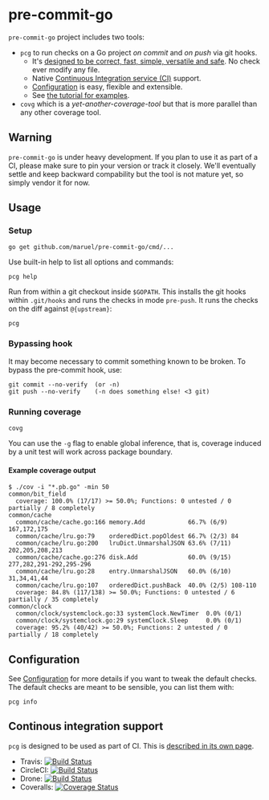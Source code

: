 pre-commit-go
=============

`pre-commit-go` project includes two tools:

  - `pcg` to run checks on a Go project *on commit* and *on push* via git hooks.
    - It's [designed to be correct, fast, simple, versatile and
      safe](DESIGN.md). No check ever modify any file.
    - Native [Continuous Integration service (CI)](CI_SETUP.md) support.
    - [Configuration](CONFIGURATION.md) is easy, flexible and extensible.
    - See [the tutorial for examples](TUTORIAL.md).
  - `covg` which is a *yet-another-coverage-tool* but that is more parallel than
    any other coverage tool.


Warning
-------

`pre-commit-go` is under heavy development. If you plan to use it as part of a
CI, please make sure to pin your version or track it closely. We'll eventually
settle and keep backward compability but the tool is not mature yet, so simply
vendor it for now.


Usage
-----

### Setup

    go get github.com/maruel/pre-commit-go/cmd/...

Use built-in help to list all options and commands:

    pcg help

Run from within a git checkout inside `$GOPATH`. This installs the git hooks
within `.git/hooks` and runs the checks in mode `pre-push`. It runs the checks
on the diff against `@{upstream}`:

    pcg


### Bypassing hook

It may become necessary to commit something known to be broken. To bypass the
pre-commit hook, use:

    git commit --no-verify  (or -n)
    git push --no-verify    (-n does something else! <3 git)


### Running coverage

    covg

You can use the `-g` flag to enable global inference, that is, coverage induced
by a unit test will work across package boundary.

#### Example coverage output

    $ ./cov -i "*.pb.go" -min 50
    common/bit_field
      coverage: 100.0% (17/17) >= 50.0%; Functions: 0 untested / 0 partially / 8 completely
    common/cache
      common/cache/cache.go:166 memory.Add            66.7% (6/9) 167,172,175
      common/cache/lru.go:79    orderedDict.popOldest 66.7% (2/3) 84
      common/cache/lru.go:200   lruDict.UnmarshalJSON 63.6% (7/11) 202,205,208,213
      common/cache/cache.go:276 disk.Add              60.0% (9/15) 277,282,291-292,295-296
      common/cache/lru.go:28    entry.UnmarshalJSON   60.0% (6/10) 31,34,41,44
      common/cache/lru.go:107   orderedDict.pushBack  40.0% (2/5) 108-110
      coverage: 84.8% (117/138) >= 50.0%; Functions: 0 untested / 6 partially / 35 completely
    common/clock
      common/clock/systemclock.go:33 systemClock.NewTimer  0.0% (0/1)
      common/clock/systemclock.go:29 systemClock.Sleep     0.0% (0/1)
      coverage: 95.2% (40/42) >= 50.0%; Functions: 2 untested / 0 partially / 18 completely


Configuration
-------------

See [Configuration](CONFIGURATION.md) for more details if you want to tweak the
default checks. The default checks are meant to be sensible, you can list them
with:

    pcg info


Continous integration support
-----------------------------

`pcg` is designed to be used as part of CI. This is [described in its
own page](CI_SETUP.md).

  - Travis: [![Build Status](https://travis-ci.org/maruel/pre-commit-go.svg?branch=master)](https://travis-ci.org/maruel/pre-commit-go)
  - CircleCI: [![Build Status](https://circleci.com/gh/maruel/pre-commit-go.svg?style=shield&circle-token=:circle-token)](https://circleci.com/gh/maruel/pre-commit-go)
  - Drone: [![Build Status](https://drone.io/github.com/maruel/pre-commit-go/status.png)](https://drone.io/github.com/maruel/pre-commit-go/latest)
  - Coveralls: [![Coverage Status](https://coveralls.io/repos/maruel/pre-commit-go/badge.svg?branch=master)](https://coveralls.io/r/maruel/pre-commit-go?branch=master)
